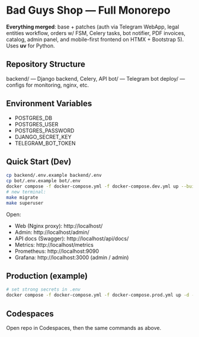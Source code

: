 # Bad Guys Shop — Full Monorepo

**Everything merged**: base + patches (auth via Telegram WebApp, legal entities workflow, orders w/ FSM, Celery tasks, bot notifier,
PDF invoices, catalog, admin panel, and mobile-first frontend on HTMX + Bootstrap 5). Uses **uv** for Python.


## Repository Structure

backend/ — Django backend, Celery, API
bot/ — Telegram bot
deploy/ — configs for monitoring, nginx, etc.

## Environment Variables
- POSTGRES_DB
- POSTGRES_USER
- POSTGRES_PASSWORD
- DJANGO_SECRET_KEY
- TELEGRAM_BOT_TOKEN

## Quick Start (Dev)

```bash
cp backend/.env.example backend/.env
cp bot/.env.example bot/.env
docker compose -f docker-compose.yml -f docker-compose.dev.yml up --build
# new terminal:
make migrate
make superuser
```

Open:
- Web (Nginx proxy): http://localhost/
- Admin: http://localhost/admin/
- API docs (Swagger): http://localhost/api/docs/
- Metrics: http://localhost/metrics
- Prometheus: http://localhost:9090
- Grafana: http://localhost:3000  (admin / admin)

## Production (example)
```bash
# set strong secrets in .env
docker compose -f docker-compose.yml -f docker-compose.prod.yml up -d --build
```

## Codespaces
Open repo in Codespaces, then the same commands as above.
